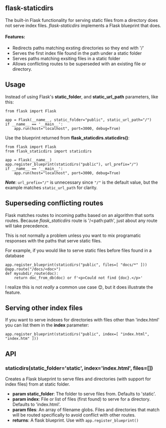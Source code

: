 flask-staticdirs
----------------

The built-in Flask functionality for serving static files from a directory does not serve index
files. _flask-staticdirs_ implements a Flask blueprint that does.

#### Features:

- Redirects paths matching exsting directories so they end with '/'
- Serves the first index file found in the path under a static folder
- Serves paths matching exsiting files in a static folder
- Allows conflicting routes to be superseded with an existing file or directory.

## Usage

Instead of using Flask's **static\_folder**, and **static\_url\_path** parameters, like this:

    from flask import Flask

    app = Flask(__name__, static_folder="public", static_url_path="/")
    if __name__ == '__main__':
        app.run(host="localhost", port=3000, debug=True)

Use the blueprint returned from **flask\_staticdirs.staticdirs()**:

    from flask import Flask
    from flask_staticdirs import staticdirs

    app = Flask(__name__)
    app.register_blueprint(staticdirs("public"), url_prefix="/")
    if __name__ == '__main__':
        app.run(host="localhost", port=3000, debug=True)

***Note***: `url_prefix="/"` is unnecessary since `"/"` is the default value, but the example matches `static_url_path` for clarity.

## Superseding conflicting routes

Flask matches routes to incoming paths based on an algorithm that sorts routes. Because _flask\_staticdirs_ route is '/<path:path', just about any route will take precedence.

This is not normally a problem unless you want to mix programatic responses with the
paths that serve static files.

For example, if you would like to serve static files before files found in a database

    app.register_blueprint(staticdirs("public", files=[ "docs/*" ]))
    @app.route("/docs/<doc>")
    def mysubdir_route(doc):
        return doc_from_db(doc) or f'<p>Could not find {doc}.</p>'
        
I realize this is not _really_ a common use case 😊, but it does illustrate the feature.

## Serving other index files

If you want to serve indexes for directories with files other than 'index.html' you can list them in the **index** parameter:

    app.register_blueprint(staticdirs("public", index=[ "index.html", "index.htm" ]))


## API

### staticdirs(static_folder='static', index='index.html', files=[])

Creates a Flask blueprint to serve files and directories (with support for index files) from at static folder.

- **param static_folder**: The folder to serve files from. Defaults to 'static'.
- **param index**: File or list of files (first found) to serve for a directory. Defaults to 'index.html'.
- **param files**: An array of filename globs. Files and directories that match will be routed specifically to avoid conflict with other routes.
- **returns**: A flask blueprint. Use with ``app.register_blueprint()``
